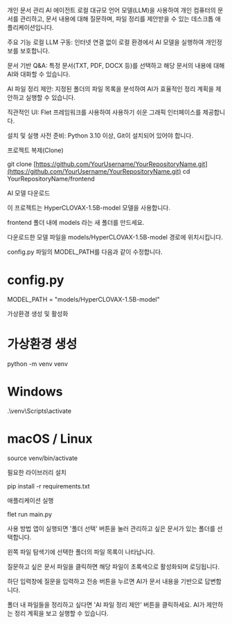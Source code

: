 개인 문서 관리 AI 에이전트
로컬 대규모 언어 모델(LLM)을 사용하여 개인 컴퓨터의 문서를 관리하고, 문서 내용에 대해 질문하며, 파일 정리를 제안받을 수 있는 데스크톱 애플리케이션입니다.

주요 기능
로컬 LLM 구동: 인터넷 연결 없이 로컬 환경에서 AI 모델을 실행하여 개인정보를 보호합니다.

문서 기반 Q&A: 특정 문서(TXT, PDF, DOCX 등)를 선택하고 해당 문서의 내용에 대해 AI와 대화할 수 있습니다.

AI 파일 정리 제안: 지정된 폴더의 파일 목록을 분석하여 AI가 효율적인 정리 계획을 제안하고 실행할 수 있습니다.

직관적인 UI: Flet 프레임워크를 사용하여 사용하기 쉬운 그래픽 인터페이스를 제공합니다.

설치 및 실행
사전 준비: Python 3.10 이상, Git이 설치되어 있어야 합니다.

프로젝트 복제(Clone)

git clone [https://github.com/YourUsername/YourRepositoryName.git](https://github.com/YourUsername/YourRepositoryName.git)
cd YourRepositoryName/frontend

AI 모델 다운로드

이 프로젝트는 HyperCLOVAX-1.5B-model 모델을 사용합니다.

frontend 폴더 내에 models 라는 새 폴더를 만드세요.

다운로드한 모델 파일을 models/HyperCLOVAX-1.5B-model 경로에 위치시킵니다.

config.py 파일의 MODEL_PATH를 다음과 같이 수정합니다.

# config.py
MODEL_PATH = "models/HyperCLOVAX-1.5B-model"

가상환경 생성 및 활성화

# 가상환경 생성
python -m venv venv

# Windows
.\venv\Scripts\activate

# macOS / Linux
source venv/bin/activate

필요한 라이브러리 설치

pip install -r requirements.txt

애플리케이션 실행

flet run main.py

사용 방법
앱이 실행되면 '폴더 선택' 버튼을 눌러 관리하고 싶은 문서가 있는 폴더를 선택합니다.

왼쪽 파일 탐색기에 선택한 폴더의 파일 목록이 나타납니다.

질문하고 싶은 문서 파일을 클릭하면 해당 파일이 초록색으로 활성화되며 로딩됩니다.

하단 입력창에 질문을 입력하고 전송 버튼을 누르면 AI가 문서 내용을 기반으로 답변합니다.

폴더 내 파일들을 정리하고 싶다면 'AI 파일 정리 제안' 버튼을 클릭하세요. AI가 제안하는 정리 계획을 보고 실행할 수 있습니다.
